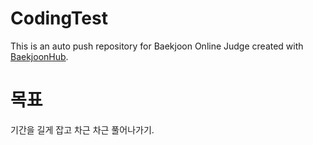 # CodingTest
This is an auto push repository for Baekjoon Online Judge created with [BaekjoonHub](https://github.com/BaekjoonHub/BaekjoonHub).

# 목표
기간을 길게 잡고 차근 차근 풀어나가기.
